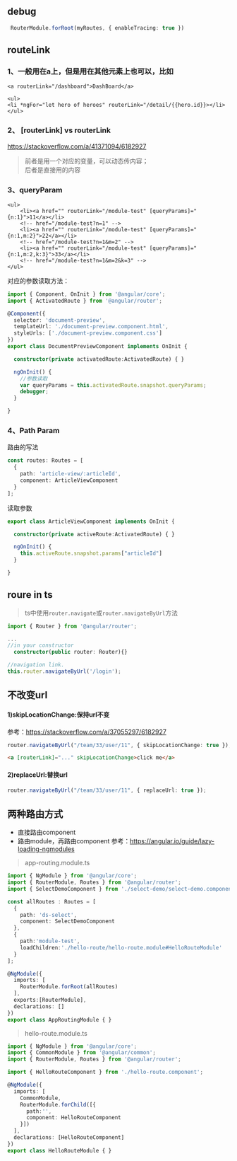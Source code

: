 ## debug
```ts
 RouterModule.forRoot(myRoutes, { enableTracing: true })
```

## routeLink

### 1、一般用在a上，但是用在其他元素上也可以，比如
```
<a routerLink="/dashboard">DashBoard</a>
```

```
<ul>
<li *ngFor="let hero of heroes" routerLink="/detail/{{hero.id}}></li>
</ul>
```

### 2、 [routerLink] vs routerLink
https://stackoverflow.com/a/41371094/6182927
> 前者是用一个对应的变量，可以动态传内容；  
> 后者是直接用的内容

### 3、queryParam

```
<ul>
    <li><a href="" routerLink="/module-test" [queryParams]="{n:1}">11</a></li>
    <!-- href="/module-test?n=1" -->
    <li><a href="" routerLink="/module-test" [queryParams]="{n:1,m:2}">22</a></li>
    <!-- href="/module-test?n=1&m=2" -->
    <li><a href="" routerLink="/module-test" [queryParams]="{n:1,m:2,k:3}">33</a></li>
    <!-- href="/module-test?n=1&m=2&k=3" -->
</ul>
```

对应的参数读取方法：
```ts
import { Component, OnInit } from '@angular/core';
import { ActivatedRoute } from '@angular/router';

@Component({
  selector: 'document-preview',
  templateUrl: './document-preview.component.html',
  styleUrls: ['./document-preview.component.css']
})
export class DocumentPreviewComponent implements OnInit {

  constructor(private activatedRoute:ActivatedRoute) { }

  ngOnInit() {
    //参数读取
    var queryParams = this.activatedRoute.snapshot.queryParams;
    debugger;
  }

}
```

### 4、Path Param

路由的写法
```ts
const routes: Routes = [
  {
    path: 'article-view/:articleId',
    component: ArticleViewComponent
  }
];
```

读取参数
```ts
export class ArticleViewComponent implements OnInit {

  constructor(private activeRoute:ActivatedRoute) { }

  ngOnInit() {
    this.activeRoute.snapshot.params["articleId"]
  }

}
```



## roure in ts

> ts中使用`router.navigate`或`router.navigateByUrl`方法
```ts
import { Router } from '@angular/router';

...
//in your constructor
  constructor(public router: Router){}

//navigation link.
this.router.navigateByUrl('/login');
```

## 不改变url

#### 1)skipLocationChange:保持url不变  
参考：https://stackoverflow.com/a/37055297/6182927
```ts
router.navigateByUrl("/team/33/user/11", { skipLocationChange: true });
```

```html
<a [routerLink]="..." skipLocationChange>click me</a>
```

#### 2)replaceUrl:替换url  
```ts
router.navigateByUrl("/team/33/user/11", { replaceUrl: true });
```


## 两种路由方式

- 直接路由component
- 路由module，再路由component
参考：https://angular.io/guide/lazy-loading-ngmodules

> app-routing.module.ts
```ts
import { NgModule } from '@angular/core';
import { RouterModule, Routes } from '@angular/router';
import { SelectDemoComponent } from './select-demo/select-demo.component';

const allRoutes : Routes = [
  {
    path: 'ds-select',
    component: SelectDemoComponent
  },
  {
    path:'module-test',
    loadChildren:'./hello-route/hello-route.module#HelloRouteModule'
  }
];

@NgModule({
  imports: [
    RouterModule.forRoot(allRoutes)
  ],
  exports:[RouterModule],
  declarations: []
})
export class AppRoutingModule { }
```

> hello-route.module.ts
```ts
import { NgModule } from '@angular/core';
import { CommonModule } from '@angular/common';
import { RouterModule, Routes } from '@angular/router';

import { HelloRouteComponent } from './hello-route.component';

@NgModule({
  imports: [
    CommonModule,
    RouterModule.forChild([{
      path:'',
      component: HelloRouteComponent
    }])
  ],
  declarations: [HelloRouteComponent]
})
export class HelloRouteModule { }
```

